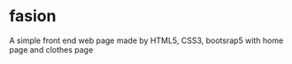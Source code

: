 # fasion
A simple front end web page made by HTML5, CSS3, bootsrap5 with home page and clothes page
